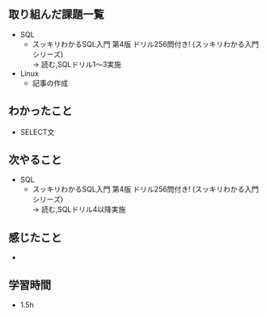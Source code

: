 ## 取り組んだ課題一覧
- SQL
  - スッキリわかるSQL入門 第4版 ドリル256問付き! (スッキリわかる入門シリーズ)<br>
→ 読む,SQLドリル1〜3実施
- Linux
  - 記事の作成
## わかったこと
- SELECT文
## 次やること
- SQL
  - スッキリわかるSQL入門 第4版 ドリル256問付き! (スッキリわかる入門シリーズ)<br>
→ 読む,SQLドリル4以降実施
## 感じたこと
- 
## 学習時間
- 1.5h